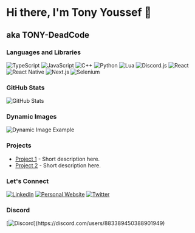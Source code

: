 # Hi there, I'm Tony Youssef 👋
## aka TONY-DeadCode

### Languages and Libraries
![TypeScript](https://img.shields.io/badge/-TypeScript-007ACC?logo=typescript&logoColor=white)
![JavaScript](https://img.shields.io/badge/-JavaScript-F7DF1E?logo=javascript&logoColor=black)
![C++](https://img.shields.io/badge/-C++-00599C?logo=c%2B%2B&logoColor=white)
![Python](https://img.shields.io/badge/-Python-3776AB?logo=python&logoColor=white)
![Lua](https://img.shields.io/badge/-Lua-2C2D72?logo=lua&logoColor=white)
![Discord.js](https://img.shields.io/badge/-Discord.js-5865F2?logo=discord&logoColor=white)
![React](https://img.shields.io/badge/-React-61DAFB?logo=react&logoColor=black)
![React Native](https://img.shields.io/badge/-React%20Native-61DAFB?logo=react&logoColor=black)
![Next.js](https://img.shields.io/badge/-Next.js-000000?logo=next.js&logoColor=white)
![Selenium](https://img.shields.io/badge/-Selenium-43B02A?logo=selenium&logoColor=white)

### GitHub Stats
![GitHub Stats](https://github-readme-stats.vercel.app/api?username=TONY-DeadCode&show_icons=true&count_private=true&hide=prs&theme=radical)

### Dynamic Images
![Dynamic Image Example](https://your-dynamic-image-url.com) <!-- Replace this with your dynamic image URL -->

### Projects
- [Project 1](https://github.com/TONY-DeadCode/project-1) - Short description here.
- [Project 2](https://github.com/TONY-DeadCode/project-2) - Short description here.
<!-- Add more projects -->

### Let's Connect
[![LinkedIn](https://img.shields.io/badge/LinkedIn-blue?logo=linkedin&style=for-the-badge)](https://www.linkedin.com/in/your-linkedin-profile)
[![Personal Website](https://img.shields.io/badge/Website-Your%20Website%20Name-blueviolet?style=for-the-badge)](https://your-personal-website.com)
[![Twitter](https://img.shields.io/badge/Twitter-%40your-twitter-profile-blue?logo=twitter&style=for-the-badge)](https://twitter.com/your-twitter-profile)
### Discord
[![Discord]([https://img.shields.io/badge/Discord-%40TONY--DeadCode-7289DA?logo=discord&style=for-the-badge](https://discord.c99.nl/widget/theme-3/883389450388901949.png)https://discord.c99.nl/widget/theme-3/883389450388901949.png)](https://discord.com/users/883389450388901949)

